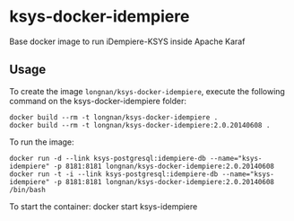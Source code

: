 ksys-docker-idempiere
=======================

Base docker image to run iDempiere-KSYS inside Apache Karaf

Usage
-----

To create the image `longnan/ksys-docker-idempiere`, execute the following command on the ksys-docker-idempiere folder:

	docker build --rm -t longnan/ksys-docker-idempiere .
	docker build --rm -t longnan/ksys-docker-idempiere:2.0.20140608 .

To run the image:

	docker run -d --link ksys-postgresql:idempiere-db --name="ksys-idempiere" -p 8181:8181 longnan/ksys-docker-idempiere:2.0.20140608
	docker run -t -i --link ksys-postgresql:idempiere-db --name="ksys-idempiere" -p 8181:8181 longnan/ksys-docker-idempiere:2.0.20140608 /bin/bash

To start the container:	
	docker start ksys-idempiere

	
